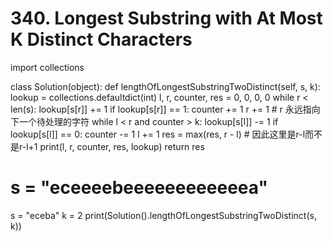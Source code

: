 # 340. Longest Substring with At Most K Distinct Characters
import collections


class Solution(object):
    def lengthOfLongestSubstringTwoDistinct(self, s, k):
        lookup = collections.defaultdict(int)
        l, r, counter, res = 0, 0, 0, 0
        while r < len(s):
            lookup[s[r]] += 1
            if lookup[s[r]] == 1:
                counter += 1
            r += 1                                 # r 永远指向下一个待处理的字符
            while l < r and counter > k:
                lookup[s[l]] -= 1
                if lookup[s[l]] == 0:
                    counter -= 1
                l += 1
            res = max(res, r - l)                 # 因此这里是r-l而不是r-l+1
            print(l, r, counter, res, lookup)
        return res


# s = "eceeeebeeeeeeeeeeeea"
s = "eceba"
k = 2
print(Solution().lengthOfLongestSubstringTwoDistinct(s, k))
